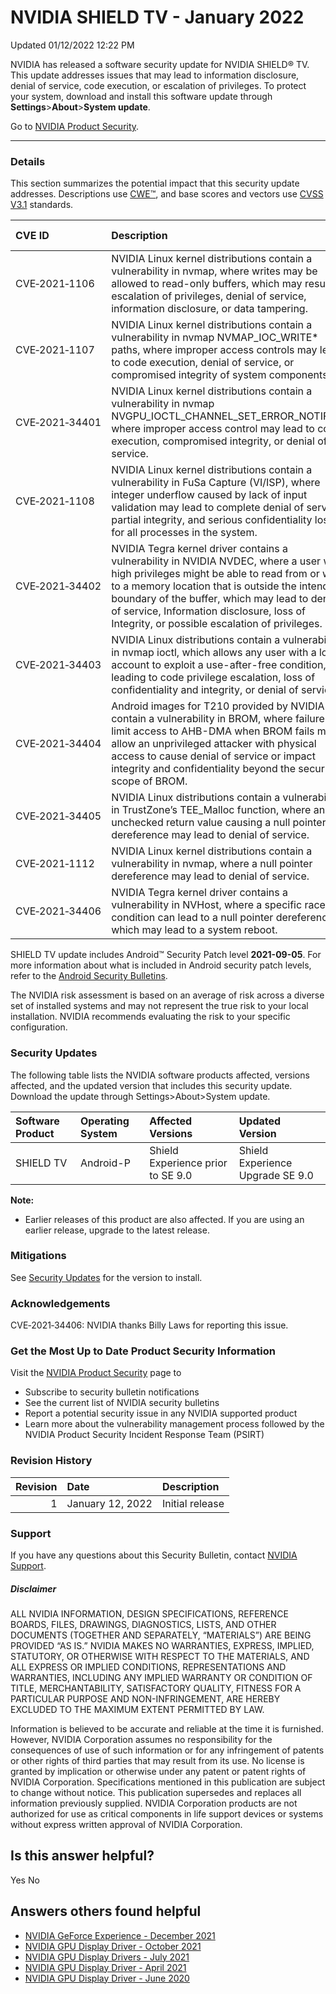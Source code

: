 

 NVIDIA SHIELD TV - January 2022
==================================================




 Updated 01/12/2022 12:22 PM



NVIDIA has released a software security update for NVIDIA SHIELD® TV. This update addresses issues that may lead to information disclosure, denial of service, code execution, or escalation of privileges. To protect your system, download and install this software update through **Settings**>**About**>**System update**.


Go to [NVIDIA Product Security](https://www.nvidia.com/security/).






---




### Details


This section summarizes the potential impact that this security update addresses. Descriptions use [CWE™](https://cwe.mitre.org/), and base scores and vectors use [CVSS V3.1](https://www.first.org/cvss/user-guide) standards.


| CVE ID | Description | Base Score | Vector |
|:---------------|:-------------------------------------------------------------------------------------------------------------------------------------------------------------------------------------------------------------------------------------------------------------------------------------------------------------------------------------------|-------------:|:------------------------------------|
| CVE‑2021‑1106 | NVIDIA Linux kernel distributions contain a vulnerability in nvmap, where writes may be allowed to read-only buffers, which may result in escalation of privileges, denial of service, information disclosure, or data tampering. | 7.8 | AV:L/AC:L/PR:L/UI:N/S:U/C:H/I:H/A:H |
| CVE‑2021‑1107 | NVIDIA Linux kernel distributions contain a vulnerability in nvmap NVMAP\_IOC\_WRITE\* paths, where improper access controls may lead to code execution, denial of service, or compromised integrity of system components. | 7.8 | AV:L/AC:L/PR:L/UI:N/S:U/C:H/I:H/A:H |
| CVE‑2021‑34401 | NVIDIA Linux kernel distributions contain a vulnerability in nvmap NVGPU\_IOCTL\_CHANNEL\_SET\_ERROR\_NOTIFIER, where improper access control may lead to code execution, compromised integrity, or denial of service. | 7.8 | AV:L/AC:L/PR:L/UI:N/S:U/C:H/I:H/A:H |
| CVE‑2021‑1108 | NVIDIA Linux kernel distributions contain a vulnerability in FuSa Capture (VI/ISP), where integer underflow caused by lack of input validation may lead to complete denial of service, partial integrity, and serious confidentiality loss for all processes in the system. | 7.3 | AV:L/AC:L/PR:L/UI:N/S:U/C:H/I:L/A:H |
| CVE‑2021‑34402 | NVIDIA Tegra kernel driver contains a vulnerability in NVIDIA NVDEC, where a user with high privileges might be able to read from or write to a memory location that is outside the intended boundary of the buffer, which may lead to denial of service, Information disclosure, loss of Integrity, or possible escalation of privileges. | 6.7 | AV:L/AC:L/PR:H/UI:N/S:U/C:H/I:H/A:H |
| CVE‑2021‑34403 | NVIDIA Linux distributions contain a vulnerability in nvmap ioctl, which allows any user with a local account to exploit a use-after-free condition, leading to code privilege escalation, loss of confidentiality and integrity, or denial of service. | 7.8 | AV:L/AC:L/PR:L/UI:N/S:U/C:H/I:H/A:H |
| CVE‑2021‑34404 | Android images for T210 provided by NVIDIA contain a vulnerability in BROM, where failure to limit access to AHB-DMA when BROM fails may allow an unprivileged attacker with physical access to cause denial of service or impact integrity and confidentiality beyond the security scope of BROM. | 7.1 | AV:P/AC:H/PR:N/UI:N/S:C/C:H/I:H/A:H |
| CVE‑2021‑34405 | NVIDIA Linux distributions contain a vulnerability in TrustZone’s TEE\_Malloc function, where an unchecked return value causing a null pointer dereference may lead to denial of service. | 5.5 | AV:L/AC:L/PR:L/UI:N/S:U/C:N/I:N/A:H |
| CVE‑2021‑1112 | NVIDIA Linux kernel distributions contain a vulnerability in nvmap, where a null pointer dereference may lead to denial of service. | 5.5 | AV:L/AC:L/PR:L/UI:N/S:U/C:N/I:N/A:H |
| CVE‑2021‑34406 | NVIDIA Tegra kernel driver contains a vulnerability in NVHost, where a specific race condition can lead to a null pointer dereference, which may lead to a system reboot. | 4.7 | AV:L/AC:H/PR:L/UI:N/S:U/C:N/I:N/A:H |
SHIELD TV update includes Android™ Security Patch level **2021-09-05**. For more information about what is included in Android security patch levels, refer to the [Android Security Bulletins](https://source.android.com/security/bulletin).


The NVIDIA risk assessment is based on an average of risk across a diverse set of installed systems and may not represent the true risk to your local installation. NVIDIA recommends evaluating the risk to your specific configuration.


### Security Updates


The following table lists the NVIDIA software products affected, versions affected, and the updated version that includes this security update. Download the update through Settings>About>System update.


| Software Product | Operating System | Affected Versions | Updated Version |
|:-------------------|:-------------------|:----------------------------------|:---------------------------------|
| SHIELD TV | Android-P | Shield Experience prior to SE 9.0 | Shield Experience Upgrade SE 9.0 |
**Note:**


* Earlier releases of this product are also affected. If you are using an earlier release, upgrade to the latest release.


### Mitigations


See [Security Updates](#security-updates) for the version to install.


### Acknowledgements


CVE‑2021‑34406: NVIDIA thanks Billy Laws for reporting this issue.


### Get the Most Up to Date Product Security Information


Visit the [NVIDIA Product Security](https://www.nvidia.com/security) page to


* Subscribe to security bulletin notifications
* See the current list of NVIDIA security bulletins
* Report a potential security issue in any NVIDIA supported product
* Learn more about the vulnerability management process followed by the NVIDIA Product Security Incident Response Team (PSIRT)


### Revision History


| Revision | Date | Description |
|-----------:|:-----------------|:----------------|
| 1 | January 12, 2022 | Initial release |
### Support


If you have any questions about this Security Bulletin, contact [NVIDIA Support](https://www.nvidia.com/object/support.html).


##### Disclaimer


ALL NVIDIA INFORMATION, DESIGN SPECIFICATIONS, REFERENCE BOARDS, FILES, DRAWINGS, DIAGNOSTICS, LISTS, AND OTHER DOCUMENTS (TOGETHER AND SEPARATELY, “MATERIALS”) ARE BEING PROVIDED “AS IS.” NVIDIA MAKES NO WARRANTIES, EXPRESS, IMPLIED, STATUTORY, OR OTHERWISE WITH RESPECT TO THE MATERIALS, AND ALL EXPRESS OR IMPLIED CONDITIONS, REPRESENTATIONS AND WARRANTIES, INCLUDING ANY IMPLIED WARRANTY OR CONDITION OF TITLE, MERCHANTABILITY, SATISFACTORY QUALITY, FITNESS FOR A PARTICULAR PURPOSE AND NON-INFRINGEMENT, ARE HEREBY EXCLUDED TO THE MAXIMUM EXTENT PERMITTED BY LAW.


Information is believed to be accurate and reliable at the time it is furnished. However, NVIDIA Corporation assumes no responsibility for the consequences of use of such information or for any infringement of patents or other rights of third parties that may result from its use. No license is granted by implication or otherwise under any patent or patent rights of NVIDIA Corporation. Specifications mentioned in this publication are subject to change without notice. This publication supersedes and replaces all information previously supplied. NVIDIA Corporation products are not authorized for use as critical components in life support devices or systems without express written approval of NVIDIA Corporation.










Is this answer helpful?
-----------------------



Yes
No







Answers others found helpful
----------------------------


* [ NVIDIA GeForce Experience - December 2021](/app/answers/detail/a_id/5295/related/1)
* [ NVIDIA GPU Display Driver - October 2021](/app/answers/detail/a_id/5230/related/1)
* [ NVIDIA GPU Display Drivers - July 2021](/app/answers/detail/a_id/5211/related/1)
* [ NVIDIA GPU Display Driver - April 2021](/app/answers/detail/a_id/5172/related/1)
* [ NVIDIA GPU Display Driver - June 2020](/app/answers/detail/a_id/5031/related/1)








